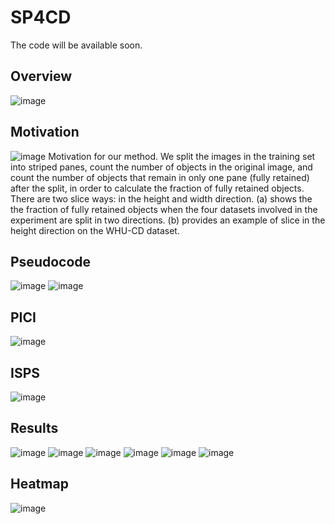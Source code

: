 # SP4CD
The code will be available soon.  

## Overview
![image](https://github.com/ZehuaChenLab/SP4CD/blob/main/images/images/overview.png)

## Motivation
![image](https://github.com/ZehuaChenLab/SP4CD/blob/main/images/images/motivation.png)
Motivation for our method. We split the images in the training set into striped panes, count the number of objects in the original image, and count the number of objects that remain in only one pane (fully retained) after the split, in order to calculate the fraction of fully retained objects. There are two slice ways: in the height and width direction. (a) shows the the fraction of fully retained objects when the four datasets involved in the experiment are split in two directions. (b) provides an example of slice in the height direction on the WHU-CD dataset.

## Pseudocode
![image](https://github.com/ZehuaChenLab/SP4CD/blob/main/images/images/code1.png)
![image](https://github.com/ZehuaChenLab/SP4CD/blob/main/images/images/code2.png)

## PICI
![image](https://github.com/ZehuaChenLab/SP4CD/blob/main/images/images/PICI.png)

## ISPS
![image](https://github.com/ZehuaChenLab/SP4CD/blob/main/images/images/ISPS.png)

## Results
![image](https://github.com/ZehuaChenLab/SP4CD/blob/main/images/images/result1.png)
![image](https://github.com/ZehuaChenLab/SP4CD/blob/main/images/images/result2.png)
![image](https://github.com/ZehuaChenLab/SP4CD/blob/main/images/images/com1.png)
![image](https://github.com/ZehuaChenLab/SP4CD/blob/main/images/images/com2.png)
![image](https://github.com/ZehuaChenLab/SP4CD/blob/main/images/images/com3.png)
![image](https://github.com/ZehuaChenLab/SP4CD/blob/main/images/images/com4.png)

## Heatmap
![image](https://github.com/ZehuaChenLab/SP4CD/blob/main/images/images/heatmap.png)

